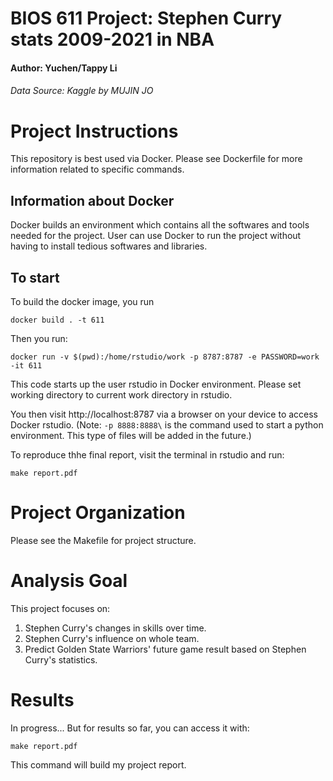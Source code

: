 BIOS 611 Project: Stephen Curry stats 2009-2021 in NBA
======================================================
#### Author: Yuchen/Tappy Li 
###### Data Source: Kaggle by MUJIN JO

Project Instructions
====================

This repository is best used via Docker. 
Please see Dockerfile for more information related to specific commands.

Information about Docker
------------------------

Docker builds an environment which
contains all the softwares and tools needed for the project. 
User can use Docker to run the project without having to install tedious softwares and libraries.

To start
------------------

To build the docker image, you run

```
docker build . -t 611
```

Then you run:

```
docker run -v $(pwd):/home/rstudio/work -p 8787:8787 -e PASSWORD=work -it 611
```

This code starts up the user rstudio in Docker environment. Please set working directory to current work directory in rstudio. 

You then visit http://localhost:8787 via a browser on your device to
access Docker rstudio. (Note: `-p 8888:8888\` is the command used to start a python environment. 
This type of files will be added in the future.)

To reproduce thhe final report, visit the terminal in rstudio and run:

```
make report.pdf
```

Project Organization
====================

Please see the Makefile for project structure.


Analysis Goal
===============
This project focuses on:
1. Stephen Curry's changes in skills over time.
2. Stephen Curry's influence on whole team.
3. Predict Golden State Warriors' future game result based on Stephen Curry's statistics.

Results
=======

In progress... 
But for results so far, you can access it with:

```
make report.pdf
```
This command will build my project report.


